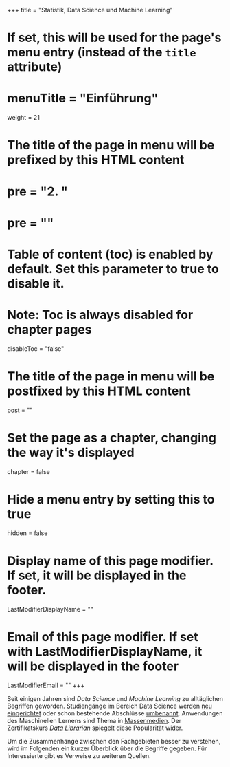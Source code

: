 +++
title = "Statistik, Data Science und Machine Learning"
# If set, this will be used for the page's menu entry (instead of the `title` attribute)
# menuTitle = "Einführung"
weight = 21
# The title of the page in menu will be prefixed by this HTML content
# pre = "<b>2. </b>"
# pre = "<i class='fab fa-github'></i>"
# Table of content (toc) is enabled by default. Set this parameter to true to disable it.
# Note: Toc is always disabled for chapter pages
disableToc = "false"

# The title of the page in menu will be postfixed by this HTML content
post = ""
# Set the page as a chapter, changing the way it's displayed
chapter = false
# Hide a menu entry by setting this to true
hidden = false
# Display name of this page modifier. If set, it will be displayed in the footer.
LastModifierDisplayName = ""
# Email of this page modifier. If set with LastModifierDisplayName, it will be displayed in the footer
LastModifierEmail = ""
+++


Seit einigen Jahren sind *Data Science* und *Machine Learning* zu alltäglichen Begriffen geworden. Studiengänge im Bereich Data Science werden [neu eingerichtet](https://www.th-koeln.de/studium/data-and-information-science-bachelor--inhalte_52782.php) oder schon bestehende Abschlüsse [umbenannt](http://west.uni-koblenz.de/studying/mwds). Anwendungen des Maschinellen Lernens sind Thema in [Massenmedien](https://www.sueddeutsche.de/thema/K%C3%BCnstliche_Intelligenz). Der Zertifikatskurs [*Data Librarian*](https://www.th-koeln.de/weiterbildung/zertifikatskurs-2020-2021-ZK_Data_Librarian_Modul_3_63393.php) spiegelt diese Popularität wider.

Um die Zusammenhänge zwischen den Fachgebieten besser zu verstehen, wird im Folgenden ein kurzer Überblick über die Begriffe gegeben. Für Interessierte gibt es Verweise zu weiteren Quellen.

<script type="text/javascript" src="https://ssl.gstatic.com/trends_nrtr/1982_RC01/embed_loader.js"></script>
<script type="text/javascript">
  trends.embed.renderExploreWidget("TIMESERIES", {"comparisonItem":[{"keyword":"data science","geo":"DE","time":"2010-01-01 2019-11-22"},{"keyword":"machine learning","geo":"DE","time":"2010-01-01 2019-11-22"}],"category":0,"property":""}, {"exploreQuery":"date=2010-01-01%202019-11-22&geo=DE&q=data%20science,machine%20learning","guestPath":"https://trends.google.com:443/trends/embed/"});
</script>
